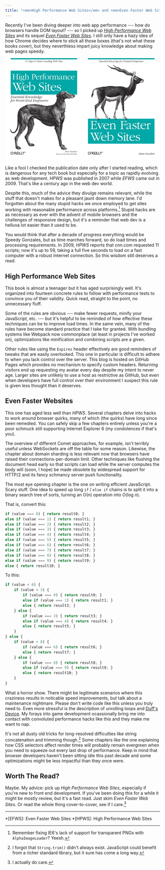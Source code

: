```yaml
---
title: "<em>High Performance Web Sites</em> and <em>Even Faster Web Sites</em>"
---
```


Recently I've been diving deeper into web app performance --- how *do* browsers handle DOM layout? --- so I picked up *[High Performance Web Sites](http://shop.oreilly.com/product/9780596529307.do)* and its sequel *[Even Faster Web Sites](http://shop.oreilly.com/product/9780596522315.do)*. I still only have a hazy idea of how Chrome decides where to stick all those boxes (that's not what these books cover), but they neverthless impart juicy knowledge about making web pages speedy.

<img alt="High Performance Web Sites and Even Faster Web Sites book covers" src="/images/hpws-and-efws.png">

Like a fool I checked the publication date only after I started reading, which is dangerous for any tech book but especially for a topic as rapidly evolving as web development. *HPWS* was published in 2007 while *EFWS* came out in 2009. That's like a century ago in the web dev world.

Despite this, much of the advice they divulge remains relevant, while the stuff that doesn't makes for a pleasant jaunt down memory lane. I'd forgotten about the many stupid hacks we once employed to get sites working with reasonable performance across platforms.[^1] Stupid hacks are as necessary as ever with the advent of mobile browsers and the challenges of responsive design, but it's a reminder that web dev is a helluva lot easier than it used to be.

You would think that after a decade of progress everything would be Speedy Gonzales, but as time marches forward, so do load times and processing requirements. In 2009, *HPWS* reports that cnn.com requested 11 scripts; now it's up to 59, taking a full five seconds to load on a fast computer with a robust Internet connection. So this wisdom still deserves a read.

## High Performance Web Sites

This book is almost a teenager but it has aged surprisingly well. It's organized into fourteen concrete rules to follow with performance tests to convince you of their validity. Quick read, straight to the point, no unnecessary fluff.

Some of the rules are obvious --- make fewer requests, minify your JavaScript, etc. --- but it's helpful to be reminded of how effective these techniques can be to improve load times. In the same vein, many of the rules have become standard practice that I take for granted. With bundling systems like Webpack now commonplace (at least in projects I've worked on), optimizations like minification and combining scripts are a given.

Other rules like using the `Expires` header effectively are good reminders of tweaks that are easily overlooked. This one in particular is difficult to adhere to when you lack control over the server. This blog is hosted on GitHub Pages which provides no mechanism to specify custom headers. Returning visitors end up requesting my avatar every day despite my intent to never age. Larger sites are unlikely to use a host as restrictive as GitHub, but even when developers have full control over their environment I suspect this rule is given less thought than it deserves.

## Even Faster Websites

This one has aged less well than *HPWS*. Several chapters delve into hacks to work around browser quirks, many of which (the quirks) have long since been remedied. You can safely skip a few chapters entirely unless you're a poor schmuck still supporting Internet Explorer 6 (my condolences if that's you).

The overview of different Comet approaches, for example, isn't terribly useful unless WebSockets are off the table for some reason. Likewise, the chapter about domain sharding is less relevant now that browsers have raised their connections-per-domain limit. Other techniques like flushing the document head early so that scripts can load while the server computes the body will (soon, I hope) be made obsolete by widespread support for HTTP/2 and its fancy schmancy server push functionality.

The most eye opening chapter is the one on writing efficient JavaScript. Scary stuff. One idea to speed up long `if` / `else if` chains is to split it into a binary search tree of sorts, turning an O(*n*) operation into O(log *n*).

That is, convert this:

```javascript
if (value === 0) { return result0; }
else if (value === 1) { return result1; }
else if (value === 2) { return result2; }
else if (value === 3) { return result3; }
else if (value === 4) { return result4; }
else if (value === 5) { return result5; }
else if (value === 6) { return result6; }
else if (value === 7) { return result7; }
else if (value === 8) { return result8; }
else if (value === 9) { return result9; }
else { return result10; }
```

To this:

```javascript
if (value < 6) {
    if (value < 3) {
        if (value === 0) { return result0; }
        else if (value === 1) { return result1; }
        else { return result2; }
    } else {
        if (value === 3) { return result3; }
        else if (value === 4) { return result4; }
        else { return result5; }
    }
} else {
    if (value < 8) {
        if (value === 6) { return result6; }
        else { return result7; }
    } else {
        if (value === 8) { return result8; }
        else if (value === 9) { return result9; }
        else { return result10; }
    }
}
```

What a horror show. There might be legitimate scenarios where this craziness results in noticable speed improvements, but talk about a maintenance nightmare. Please don't write code like this unless you truly need to. Even more stressful is the description of unrolling loops and [Duff's Device](https://en.wikipedia.org/wiki/Duff's_device). My forays into game development ocassionally bring me into contact with convoluted performance hacks like this and they make me want to nap.

It's not all dusty old tricks for long-resolved difficulties like string concatenation and trimming though.[^2] Some chapters like the one explaining how CSS selectors affect render times will probably remain evergreen when you need to squeeze out every last drop of performance. Keep in mind that browser developers haven't been sitting idle this past decade and some optimizations might be less impactful than they once were.

## Worth The Read?

Maybe. My advice: pick up *High Performance Web Sites*, especially if you're new to front end development. If you've been doing this for a while it might be mostly review, but it's a fast read. Just skim *Even Faster Web Sites*. Or read the whole thing cover-to-cover, see if I care.[^3]

---

[^1]: Remember fixing IE6's lack of support for transparent PNGs with `AlphaImageLoader`? Yeesh.

[^2]: I forgot that `String.trim()` didn't always exist. JavaScript could benefit from a richer standard library, but it sure has come a long way.

[^3]: I actually do care.

*[EFWS]: Even Faster Web Sites
*[HPWS]: High Performance Web Sites
